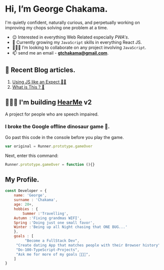 # Hi, I’m George Chakama. 

I'm quietly confident, naturally curious, and perpetually working on improving my chops solving one problem at a time.

- 😉 Interested in everything Web Related especially *PWA's*.
- 🌱 Currently growing my ``JavaScript`` skills in everything React JS.
- 👨🏾‍🏭 I’m looking to collaborate on any project involving ``JavaScript``. 
- 📫 send me an email - **gtchakama@gmail.com**.

## 📔 Recent Blog articles. 

1. [Using JS like an Expect 💪🏼](https://chakama.co.zw/js-like-an-expect/)
2. [What is This ? 🥱](https://chakama.co.zw/what-is-this/)



## 🧏🏽‍♀️ I'm building [HearMe](https://www.hearme.co.zw) v2
A project for people who are speech impaired.

### I broke the Google offline dinosaur game 🤫.
Go past this code in the console before you play the game.


``` Javascript 
var original = Runner.prototype.gameOver

```

Next, enter this command:

```Javascript 
Runner.prototype.gameOver = function (){}
```

## My Profile. 

``` Javascript
const Developer = { 
    name: 'George',
    surname : 'Chakama', 
    age: 20+,
    hobbies : {
        Summer :'Travelling',
	Autumn :'Fixing grandmas WIFI',
	Spring :'Doing just one small favor',
	Winter :'Being up all Night chasing that ONE BUG...'
    }, 
    goals : [
         "Become a FullStack Dev", 
	 "Create dating App that matches people with their Browser history", 
	 "Do-100-TypeScript-Projects", 
	 "Ask me for more of my goals 👨🏼‍💻", 
	] 
}
```

<!---
 ## Who am I?
 ```python
 
//code makes no sense but...

 class WhoAmI:
 	user = 'George Chakama'
	current_addiction = "Building awesome React Apps and learning the React Eco-system"
	hobbies && skills = [
				'Travelling',
				'Fixing grandma's WIFI',
				'Doing just one small favor',
				'Being up all Night chasing that ONE BUG...'
			]
	
	def getCity():
		return Harare_ZW()
	
	def Goals():
		Become a FullStack Dev()
		Create dating App that matches people with their Browser history()
		Do-100-TypeScript-Projects()
		Ask me for more of my goals 👨🏼‍💻  ;)
	
 ```

gtchakama/gtchakama is a ✨ special ✨ repository because its `README.md` (this file) appears on your GitHub profile.
You can click the Preview link to take a look at your changes.
--->
